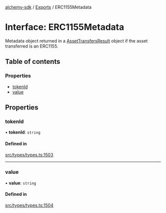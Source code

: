 [alchemy-sdk](../README.md) / [Exports](../modules.md) / ERC1155Metadata

# Interface: ERC1155Metadata

Metadata object returned in a [AssetTransfersResult](AssetTransfersResult.md) object if the asset
transferred is an ERC1155.

## Table of contents

### Properties

- [tokenId](ERC1155Metadata.md#tokenid)
- [value](ERC1155Metadata.md#value)

## Properties

### tokenId

• **tokenId**: `string`

#### Defined in

[src/types/types.ts:1503](https://github.com/alchemyplatform/alchemy-sdk-js/blob/46e9716/src/types/types.ts#L1503)

___

### value

• **value**: `string`

#### Defined in

[src/types/types.ts:1504](https://github.com/alchemyplatform/alchemy-sdk-js/blob/46e9716/src/types/types.ts#L1504)
